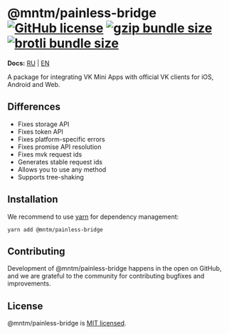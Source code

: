 # @mntm/painless-bridge [![GitHub license](https://img.shields.io/badge/license-MIT-blue.svg)](https://github.com/maxi-team/painless-bridge/blob/master/LICENSE) [![gzip bundle size](https://phobia.vercel.app/api/badge/gz/@mntm/painless-bridge)](https://phobia.vercel.app/p/@mntm/painless-bridge) [![brotli bundle size](https://phobia.vercel.app/api/badge/br/@mntm/painless-bridge)](https://phobia.vercel.app/p/@mntm/painless-bridge)

**Docs:** [RU](https://dev.vk.com/bridge/getting-started) | [EN](https://github.com/VKCOM/vk-bridge/blob/master/packages/core/README.md)

A package for integrating VK Mini Apps with official VK clients for iOS, Android and Web.

## Differences

- Fixes storage API
- Fixes token API
- Fixes platform-specific errors
- Fixes promise API resolution
- Fixes mvk request ids
- Generates stable request ids
- Allows you to use any method
- Supports tree-shaking

## Installation

We recommend to use [yarn](https://yarnpkg.com/getting-started) for dependency management:

```shell
yarn add @mntm/painless-bridge
```

## Contributing

Development of @mntm/painless-bridge happens in the open on GitHub, and we are grateful to the community for contributing bugfixes and improvements.

## License

@mntm/painless-bridge is [MIT licensed](./LICENSE).
